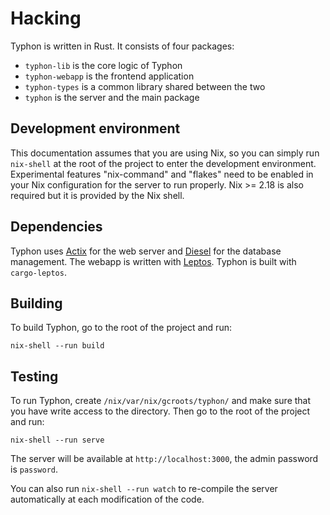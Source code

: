 # Hacking

Typhon is written in Rust. It consists of four packages:
- `typhon-lib` is the core logic of Typhon
- `typhon-webapp` is the frontend application
- `typhon-types` is a common library shared between the two
- `typhon` is the server and the main package

## Development environment

This documentation assumes that you are using Nix, so you can simply run
`nix-shell` at the root of the project to enter the development environment.
Experimental features "nix-command" and "flakes" need to be enabled in your Nix
configuration for the server to run properly. Nix >= 2.18 is also required but
it is provided by the Nix shell.

## Dependencies

Typhon uses [Actix](https://actix.rs/) for the web server and
[Diesel](https://diesel.rs/) for the database management. The webapp is written
with [Leptos](https://leptos.dev/). Typhon is built with `cargo-leptos`.

## Building

To build Typhon, go to the root of the project and run:

```shell
nix-shell --run build
```

## Testing

To run Typhon, create `/nix/var/nix/gcroots/typhon/` and make sure that you
have write access to the directory. Then go to the root of the project and run:

```shell
nix-shell --run serve
```

The server will be available at `http://localhost:3000`, the admin password is
`password`.

You can also run `nix-shell --run watch` to re-compile the server automatically
at each modification of the code.
